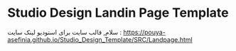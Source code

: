 # Studio Design Landin Page Template
 سلام, قالب سایت برای استودیو
 لینک سایت  :
https://pouya-asefinia.github.io/Studio_Design_Template/SRC/Landpage.html
